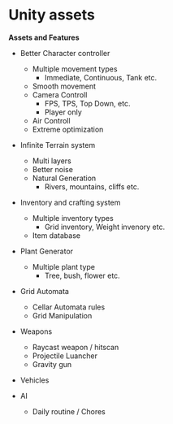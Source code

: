# Unity assets

**Assets and Features**

- Better Character controller
  - Multiple movement types
    - Immediate, Continuous, Tank etc.
  - Smooth movement
  - Camera Controll
    - FPS, TPS, Top Down, etc.
    - Player only
  - Air Controll
  - Extreme optimization
  
- Infinite Terrain system
  - Multi layers
  - Better noise
  - Natural Generation
    - Rivers, mountains, cliffs etc.
  
- Inventory and crafting system
  - Multiple inventory types
    - Grid inventory, Weight invenory etc.
  - Item database
  
- Plant Generator
  - Multiple plant type
    - Tree, bush, flower etc.
    
- Grid Automata
  - Cellar Automata rules
  - Grid Manipulation

- Weapons
  - Raycast weapon / hitscan
  - Projectile Luancher
  - Gravity gun

- Vehicles

- AI
  - Daily routine / Chores
